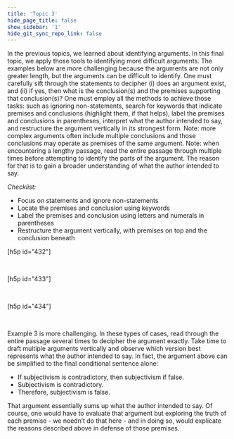```yaml
---
title: 'Topic 3'
hide_page_title: false
show_sidebar: '1'
hide_git_sync_repo_link: false
---
```



In the previous topics, we learned about identifying arguments. In this final topic, we apply those tools to identifying more difficult arguments. The examples below are more challenging because the arguments are not only greater length, but the arguments can be difficult to identify. One must carefully sift through the statements to decipher (i) does an argument exist, and (ii) if yes, then what is the conclusion(s) and the premises supporting that conclusion(s)? One must employ all the methods to achieve those tasks: such as ignoring non-statements, search for keywords that indicate premises and conclusions (highlight them, if that helps), label the premises and conclusions in parentheses, interpret what the author intended to say, and restructure the argument vertically in its strongest form. Note: more complex arguments often include multiple conclusions and those conclusions may operate as premises of the same argument. Note: when encountering a lengthy passage, read the entire passage through multiple times before attempting to identify the parts of the argument. The reason for that is to gain a broader understanding of what the author intended to say.  

_Checklist:_
- Focus on statements and ignore non-statements
- Locate the premises and conclusion using keywords
- Label the premises and conclusion using letters and numerals in parentheses
- Restructure the argument vertically, with premises on top and the conclusion beneath


[h5p id="432"]

&nbsp;

[h5p id="433"]

&nbsp;

[h5p id="434"]

&nbsp;


Example 3 is more challenging. In these types of cases, read through the entire passage several times to decipher the argument exactly. Take time to draft multiple arguments vertically and observe which version best represents what the author intended to say. In fact, the argument above can be simplified to the final conditional sentence alone:
- If subjectivism is contradictory, then subjectivism if false.
- Subjectivism is contradictory.
- Therefore, subjectivism is false.

 That argument essentially sums up what the author intended to say. Of course, one would have to evaluate that argument but exploring the truth of each premise - we needn’t do that here - and in doing so, would explicate the reasons described above in defense of those premises.

